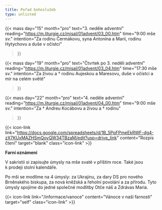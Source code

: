 ```yaml
---
title: Pořad bohoslužeb
type: unlisted
---
```


{{< mass
day="15" 
month="pro" 
text="3. neděle adventní" 
reading="https://m.liturgie.cz/misal/01advent/03_00.htm"
time="9:00 mše sv." 
intention="Za rodinu Čermákovu, syna Antonína a Marii, rodinu Hytychovu a duše v očistci"
>}}

{{< mass 
day="19" 
month="pro" 
text="Čtvrtek po 3. neděli adventní"
reading="https://m.liturgie.cz/misal/01advent/03_04.htm"
time="17:30 mše sv." 
intention="Za živou a † rodinu Aujeskou a Maresovu, duše v očistci a mír na celém světě" 
>}}

{{< mass
day="22" 
month="pro" 
text="4. neděle adventní" 
reading="https://m.liturgie.cz/misal/01advent/04_00.htm"
time="9:00 mše sv." 
intention="Za † Andreu Kocábovu a živou a † rodinu"
>}}

{{< icon-link link="https://docs.google.com/spreadsheets/d/1B_5PpFPmeEkRWF-dg4-zX7KUxMAZHSmQovQW34TBzaM/edit?usp=drive_link" content="Rozpis čtení" target="blank" class="icon-link" >}}

**Farní oznámení**

V sakristii si zapisujte úmysly na mše svaté v příštím roce. Také jsou k prodeji stolní kalendáře.

Po mši se modlíme na 4 úmysly: za Ukrajinu, za dary DS pro nového Brněnského biskupa, za nová kněžská a řeholní povolání a za přírodu. Tyto úmysly spojíme do jedné společné modlitby Otče náš a Zdrávas Maria.

{{< icon-link link="/informace/vanoce" content="Vánoce v naší farnosti" target="self" class="icon-link" >}}
